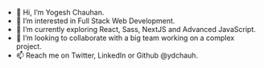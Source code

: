 - 👋 Hi, I’m Yogesh Chauhan.
- 👀 I’m interested in Full Stack Web Development.
- 🌱 I’m currently exploring React, Sass, NextJS and Advanced JavaScript.
- 💞️ I’m looking to collaborate with a big team working on a complex project.
- 📫 Reach me on Twitter, LinkedIn or Github @ydchauh.
